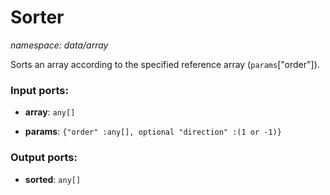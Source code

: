 # Sorter

_namespace: data/array_

Sorts an array according to the specified reference array (`params`["order"]).

### Input ports:

* __array__: ` any[] `


* __params__: ` {"order" :any[], optional "direction" :(1 or -1)} `

### Output ports:

* __sorted__: ` any[] `

